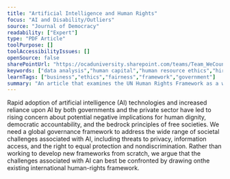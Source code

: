 ```yaml
---
title: "Artificial Intelligence and Human Rights"
focus: "AI and Disability/Outliers"
source: "Journal of Democracy"
readability: ["Expert"]
type: "PDF Article"
toolPurpose: []
toolAccessibilityIssues: []
openSource: false
sharePointUrl: "https://ocaduniversity.sharepoint.com/teams/Team_WeCount/Shared%20Documents/Resources%20and%20Tools/Literature%20(curated)/AI_and_Human_Rights.pdf"
keywords: ["data analysis","human capital","human resource ethics","hiring and recruitment","information systems","decision-making tools"]
learnTags: ["business","ethics","fairness","framework","government"]
summary: "An article that examines the UN Human Rights Framework as a way to address AI concerns. "
---
```

Rapid adoption of artificial intelligence (AI) technologies and increased reliance upon AI by both governments and the private sector have led to rising concern about potential negative implications for human dignity, democratic accountability, and the bedrock principles of free societies. We need a global governance framework to address the wide range of societal challenges associated with AI, including threats to privacy, information access, and the right to equal protection and nondiscrimination. Rather than working to develop new frameworks from scratch, we argue that the challenges associated with AI can best be confronted by drawing onthe existing international human-rights framework.
